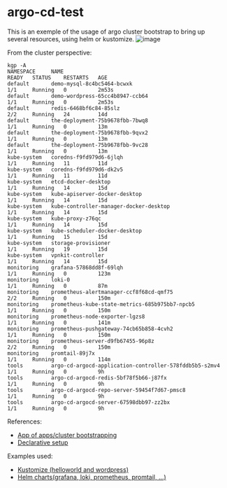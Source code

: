 # argo-cd-test

This is an exemple of the usage of argo cluster bootstrap to bring up several resources, using helm or kustomize.
![image](https://user-images.githubusercontent.com/18078161/116833221-5eda4280-ab8e-11eb-97fa-ae3998be640c.png)

From the cluster perspective:
```
kgp -A      
NAMESPACE     NAME                                                     READY   STATUS    RESTARTS   AGE
default       demo-mysql-8c4bc5464-bcwxk                               1/1     Running   0          2m53s
default       demo-wordpress-65cc4b8947-ccb64                          1/1     Running   0          2m53s
default       redis-6468bf6c84-85slz                                   2/2     Running   24         14d
default       the-deployment-75b9678fbb-7bwq8                          1/1     Running   0          13m
default       the-deployment-75b9678fbb-9qvx2                          1/1     Running   0          13m
default       the-deployment-75b9678fbb-9vc28                          1/1     Running   0          13m
kube-system   coredns-f9fd979d6-6jlqh                                  1/1     Running   11         11d
kube-system   coredns-f9fd979d6-dk2v5                                  1/1     Running   11         11d
kube-system   etcd-docker-desktop                                      1/1     Running   14         15d
kube-system   kube-apiserver-docker-desktop                            1/1     Running   14         15d
kube-system   kube-controller-manager-docker-desktop                   1/1     Running   14         15d
kube-system   kube-proxy-z76qc                                         1/1     Running   14         15d
kube-system   kube-scheduler-docker-desktop                            1/1     Running   15         15d
kube-system   storage-provisioner                                      1/1     Running   19         15d
kube-system   vpnkit-controller                                        1/1     Running   14         15d
monitoring    grafana-57868dd8f-69lqh                                  1/1     Running   0          123m
monitoring    loki-0                                                   1/1     Running   0          87m
monitoring    prometheus-alertmanager-ccf8f68cd-qmf75                  2/2     Running   0          150m
monitoring    prometheus-kube-state-metrics-685b975bb7-npcb5           1/1     Running   0          150m
monitoring    prometheus-node-exporter-lgzs8                           1/1     Running   0          141m
monitoring    prometheus-pushgateway-74cb65b858-4cvh2                  1/1     Running   0          150m
monitoring    prometheus-server-d9fb67455-96p8z                        2/2     Running   0          150m
monitoring    promtail-89j7x                                           1/1     Running   0          114m
tools         argo-cd-argocd-application-controller-578fddb5b5-s2mv4   1/1     Running   0          9h
tools         argo-cd-argocd-redis-5bf78f5b66-j87fx                    1/1     Running   0          9h
tools         argo-cd-argocd-repo-server-59454f7d67-pmsc8              1/1     Running   0          9h
tools         argo-cd-argocd-server-67598dbb97-zz2bx                   1/1     Running   0          9h
```


References:

- [App of apps/cluster bootstrapping](https://argoproj.github.io/argo-cd/operator-manual/cluster-bootstrapping/)
- [Declarative setup](https://argoproj.github.io/argo-cd/operator-manual/declarative-setup/#applications)

Examples used:
- [Kustomize (helloworld and wordpress)](https://github.com/kubernetes-sigs/kustomize/tree/master/examples)
- [Helm charts(grafana, loki, prometheus, promtail, ...)](https://artifacthub.io/packages/helm/grafana/grafana)
